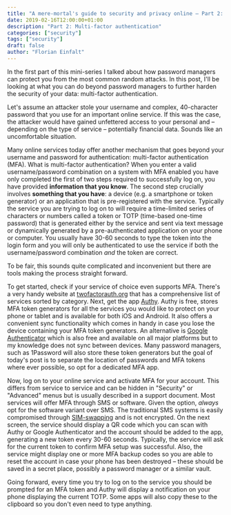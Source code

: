 ```yaml
---
title: "A mere-mortal's guide to security and privacy online – Part 2: Multi-factor authentication"
date: 2019-02-16T12:00:00+01:00
description: "Part 2: Multi-factor authentication"
categories: ["security"]
tags: ["security"]
draft: false
author: "Florian Einfalt"
---
```

In the first part of this mini-series I talked about how password managers can protect you from the most common random attacks. In this post, I'll be looking at what you can do beyond password managers to further harden the security of your data: multi-factor authentication.
<!--more-->

Let's assume an attacker stole your username and complex, 40-character password that you use for an important online service. If this was the case, the attacker would have gained unfettered access to your personal and – depending on the type of service – potentially financial data. Sounds like an uncomfortable situation.

Many online services today offer another mechanism that goes beyond your username and password for authentication: multi-factor authentication (MFA). What is multi-factor authentication? When you enter a valid username/password combination on a system with MFA enabled you have only completed the first of two steps required to successfully log on, you have provided **information that you know**. The second step crucially involves **something that you have**: a device (e.g. a smartphone or token generator) or an application that is pre-registered with the service. Typically the service you are trying to log on to will require a time-limited series of characters or numbers called a token or TOTP (time-based one-time password) that is generated either by the service and sent via text message or dynamically generated by a pre-authenticated application on your phone or computer. You usually have 30-60 seconds to type the token into the login form and you will only be authenticated to use the service if both the username/password combination _and_ the token are correct.

To be fair, this sounds quite complicated and inconvenient but there are tools making the process straight forward.

To get started, check if your service of choice even supports MFA. There's a very handy website at [twofactorauth.org](https://twofactorauth.org) that has a comprehensive list of services sorted by category. Next, get the app [Authy](https://authy.com). Authy is free, stores MFA token generators for all the services you would like to protect on your phone or tablet and is available for both iOS and Android. It also offers a convenient sync functionality which comes in handy in case you lose the device containing your MFA token generators. An alternative is [Google Authenticator](https://support.google.com/accounts/answer/1066447?co=GENIE.Platform%3DAndroid&hl=en) which is also free and available on all major platforms but to my knowledge does not sync between devices. Many password managers, such as 1Password will also store these token generators but the goal of today's post is to separate the location of passwords and MFA tokens where ever possible, so opt for a dedicated MFA app.

Now, log on to your online service and activate MFA for your account. This differs from service to service and can be hidden in "Security" or "Advanced" menus but is usually described in a support document. Most services will offer MFA through SMS or software. Given the option, *always* opt for the software variant over SMS. The traditional SMS systems is easily compromised through [SIM-swapping](https://en.wikipedia.org/wiki/SIM_swap_scam) and is not encrypted. On the next screen, the service should display a QR code which you can scan with Authy or Google Authenticator and the account should be added to the app, generating a new token every 30-60 seconds. Typically, the service will ask for the current token to confirm MFA setup was successful. Also, the service might display one or more MFA backup codes so you are able to reset the account in case your phone has been destroyed – these should be saved in a secret place, possibly a password manager or a similar vault.

Going forward, every time you try to log on to the service you should be prompted for an MFA token and Authy will display a notification on your phone displaying the current TOTP. Some apps will also copy these to the clipboard so you don't even need to type anything.